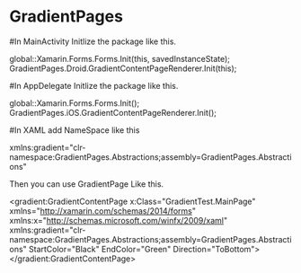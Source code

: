 # GradientPages

#In MainActivity Initlize the package like this.

global::Xamarin.Forms.Forms.Init(this, savedInstanceState);
GradientPages.Droid.GradientContentPageRenderer.Init(this);

#In AppDelegate Initlize the package like this.

global::Xamarin.Forms.Forms.Init();
GradientPages.iOS.GradientContentPageRenderer.Init();

#In XAML add NameSpace like this

xmlns:gradient="clr-namespace:GradientPages.Abstractions;assembly=GradientPages.Abstractions"

Then you can use GradientPage Like this.

<?xml version="1.0" encoding="utf-8" ?>
<gradient:GradientContentPage
    x:Class="GradientTest.MainPage"
    xmlns="http://xamarin.com/schemas/2014/forms"
    xmlns:x="http://schemas.microsoft.com/winfx/2009/xaml"
    xmlns:gradient="clr-namespace:GradientPages.Abstractions;assembly=GradientPages.Abstractions"
    StartColor="Black"
    EndColor="Green"
    Direction="ToBottom">
    <StackLayout>
        <!--  Place new controls here  -->
        <Label
            TextColor="White"
            HorizontalOptions="Center"
            Text="Welcome to Xamarin.Forms!"
            VerticalOptions="CenterAndExpand" />
    </StackLayout>
</gradient:GradientContentPage>
